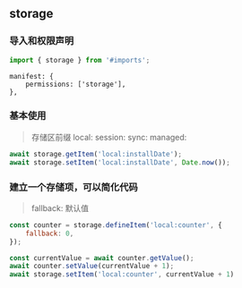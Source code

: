 
## storage
### 导入和权限声明
```js
import { storage } from '#imports';
```
```
manifest: {
    permissions: ['storage'],
},
```
### 基本使用
> 存储区前缀 local:  session:  sync:  managed:
```js
await storage.getItem('local:installDate');
await storage.setItem('local:installDate', Date.now());
```

### 建立一个存储项，可以简化代码
> fallback: 默认值
> 
```js
const counter = storage.defineItem('local:counter', {
    fallback: 0,
});
```
```js
const currentValue = await counter.getValue();
await counter.setValue(currentValue + 1);
await storage.setItem('local:counter', currentValue + 1)
```
